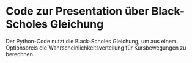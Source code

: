 # Code zur Presentation über Black-Scholes Gleichung
Der Python-Code nutzt die Black-Scholes Gleichung, um aus einem Optionspreis die Wahrscheinlichkeitsverteilung für Kursbewegungen zu berechnen.
